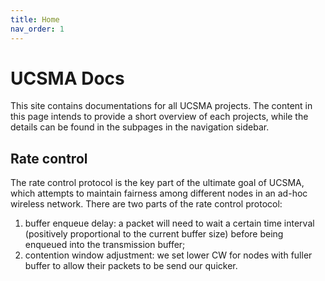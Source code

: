```yaml
---
title: Home
nav_order: 1
---
```


# UCSMA Docs
This site contains documentations for all UCSMA projects. The content in this page intends to provide a short overview of each projects, while the details can be found in the subpages in the navigation sidebar. 

## Rate control
The rate control protocol is the key part of the ultimate goal of UCSMA, which attempts to maintain fairness among different nodes in an ad-hoc wireless network. There are two parts of the rate control protocol:

1. buffer enqueue delay: a packet will need to wait a certain time interval (positively proportional to the current buffer size) before being enqueued into the transmission buffer; 
2. contention window adjustment: we set lower CW for nodes with fuller buffer to allow their packets to be send our quicker.

